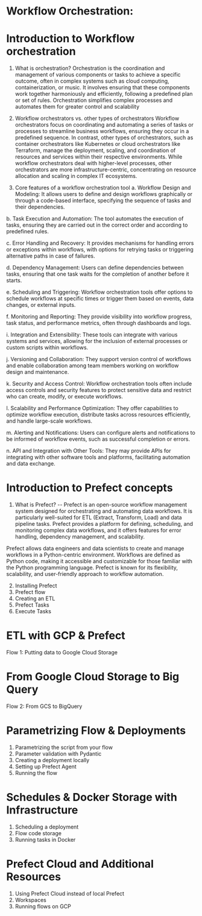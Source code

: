 # Workflow Orchestration:
 
# Introduction to Workflow orchestration

1. What is orchestration?
Orchestration is the coordination and management of various components or tasks to achieve a specific outcome, often in complex systems such as cloud computing, containerization, or music. It involves ensuring that these components work together harmoniously and efficiently, following a predefined plan or set of rules. Orchestration simplifies complex processes and automates them for greater control and scalability
   
2. Workflow orchestrators vs. other types of orchestrators
Workflow orchestrators focus on coordinating and automating a series of tasks or processes to streamline business workflows, ensuring they occur in a predefined sequence. In contrast, other types of orchestrators, such as container orchestrators like Kubernetes or cloud orchestrators like Terraform, manage the deployment, scaling, and coordination of resources and services within their respective environments. While workflow orchestrators deal with higher-level processes, other orchestrators are more infrastructure-centric, concentrating on resource allocation and scaling in complex IT ecosystems.
   
3. Core features of a workflow orchestration tool
a. Workflow Design and Modeling: It allows users to define and design workflows graphically or through a code-based interface, specifying the sequence of tasks and their dependencies.

b. Task Execution and Automation: The tool automates the execution of tasks, ensuring they are carried out in the correct order and according to predefined rules.

c. Error Handling and Recovery: It provides mechanisms for handling errors or exceptions within workflows, with options for retrying tasks or triggering alternative paths in case of failures.

d. Dependency Management: Users can define dependencies between tasks, ensuring that one task waits for the completion of another before it starts.

e. Scheduling and Triggering: Workflow orchestration tools offer options to schedule workflows at specific times or trigger them based on events, data changes, or external inputs.

f. Monitoring and Reporting: They provide visibility into workflow progress, task status, and performance metrics, often through dashboards and logs.

i. Integration and Extensibility: These tools can integrate with various systems and services, allowing for the inclusion of external processes or custom scripts within workflows.

j. Versioning and Collaboration: They support version control of workflows and enable collaboration among team members working on workflow design and maintenance.

k. Security and Access Control: Workflow orchestration tools often include access controls and security features to protect sensitive data and restrict who can create, modify, or execute workflows.

l. Scalability and Performance Optimization: They offer capabilities to optimize workflow execution, distribute tasks across resources efficiently, and handle large-scale workflows.

m. Alerting and Notifications: Users can configure alerts and notifications to be informed of workflow events, such as successful completion or errors.

n. API and Integration with Other Tools: They may provide APIs for integrating with other software tools and platforms, facilitating automation and data exchange.


# Introduction to Prefect concepts
1. What is Prefect?
-- Prefect is an open-source workflow management system designed for orchestrating and automating data workflows. It is particularly well-suited for ETL (Extract, Transform, Load) and data pipeline tasks. Prefect provides a platform for defining, scheduling, and monitoring complex data workflows, and it offers features for error handling, dependency management, and scalability.

Prefect allows data engineers and data scientists to create and manage workflows in a Python-centric environment. Workflows are defined as Python code, making it accessible and customizable for those familiar with the Python programming language. Prefect is known for its flexibility, scalability, and user-friendly approach to workflow automation. 

2. Installing Prefect
3. Prefect flow
4. Creating an ETL
5. Prefect Tasks
6. Execute Tasks

# ETL with GCP & Prefect
Flow 1: Putting data to Google Cloud Storage

# From Google Cloud Storage to Big Query
Flow 2: From GCS to BigQuery


# Parametrizing Flow & Deployments
1. Parametrizing the script from your flow
2. Parameter validation with Pydantic
3. Creating a deployment locally
4. Setting up Prefect Agent
5. Running the flow


# Schedules & Docker Storage with Infrastructure
1. Scheduling a deployment
2. Flow code storage
3. Running tasks in Docker


# Prefect Cloud and Additional Resources
1. Using Prefect Cloud instead of local Prefect
2. Workspaces
3. Running flows on GCP
